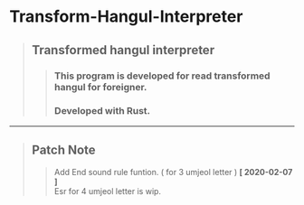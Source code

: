 Transform-Hangul-Interpreter
================================
> ## Transformed hangul interpreter
>> ### This program is developed for read transformed hangul for foreigner.
>> ### Developed with Rust.
--------------------------------
> ## Patch Note
>> Add End sound rule funtion. ( for 3 umjeol letter ) **[ 2020-02-07 ]**  
>> Esr for 4 umjeol letter is wip.  
 
